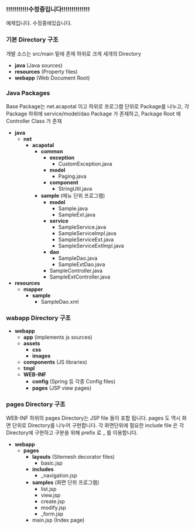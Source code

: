 ### !!!!!!!!!!!수정중입니다!!!!!!!!!!!!!!
예제입니다. 수정중에있습니다.


### 기본 Directory 구조
개발 소스는 src/main 밑에 존재
하위로 크게 세개의 Directory
- **java** (Java sources)
- **resources** (Property files)
- **webapp** (Web Document Root)


### Java Packages
Base Package는 net.acapotal 이고 하위로 프로그램 단위로 Package를 나누고,
각 Package 하위에 service/model/dao Package 가 존재하고, Package Root 에 Controller Class 가 존재

- **java**
  - **net**
    - **acapotal**
      - **common**
        - **exception**
          * CustomException.java
        - **model**
          * Paging.java
        - **component**
          * StringUtil.java
      - **sample** (메뉴 단위 프로그램)
        - **model** 
          * Sample.java
          * SampleExt.java
        - **service** 
          * SampleService.java
          * SampleServiceImpl.java
          * SampleServiceExt.java
          * SampleServiceExtImpl.java
        - **dao**
          * SampleDao.java
          * SampleExtDao.java
        * SampleController.java
        * SampleExtController.java
- **resources**
  - **mapper**
    - **sample**
       * SampleDao.xml


### wabapp Directory 구조
- **webapp**
  - **app** (implements js sources)
  - **assets**
    - **css**
    - **images**
  - **components** (JS libraries)
  - **tmpl**
  - **WEB-INF**
    - **config** (Spring 등 각종 Config files)
    - **pages** (JSP view pages)


### pages Directory 구조

WEB-INF 하위의 pages Directory는 JSP file 들이 포함 됩니다.
pages 도 역시 화면 단위로 Directory를 나누어 구현합니다. 
각 화면단위에 필요한 include file 은 각 Directory에 구현하고 구분을 위해 prefix 로 _ 를 이용합니다.
- **webapp**
  - **pages**
    - **layouts** (Sitemesh decorator files)
      * basic.jsp
    - **includes**
      * _navigation.jsp
    - **samples** (화면 단위 프로그램)
      * list.jsp
      * view.jsp
      * create.jsp
      * modify.jsp
      * _form.jsp
    * main.jsp (Index page)